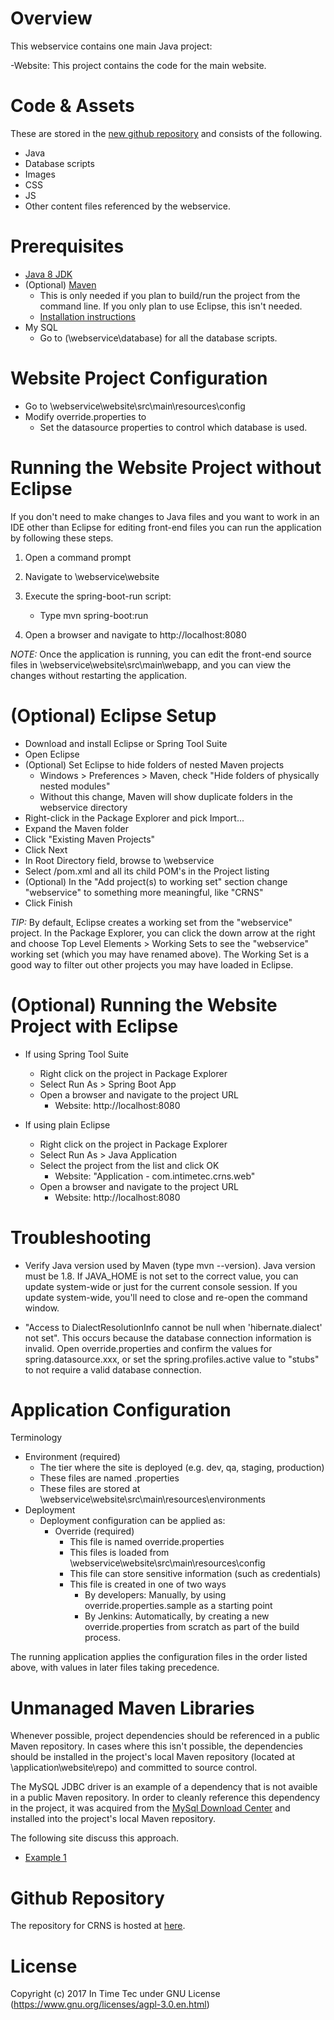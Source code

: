 
Overview
========
This webservice contains one main Java project:

-Website: This project contains the code for the main website.

Code & Assets
===============

These are stored in the [new github repository](https://github.com/InTimeTec-Admin/CA-ADPQ-Prototype) and consists of the following.

* Java
* Database scripts
* Images
* CSS
* JS
* Other content files referenced by the webservice.

Prerequisites
=============
- [Java 8 JDK](http://www.oracle.com/technetwork/java/javase/downloads/index.html)
- (Optional) [Maven](https://maven.apache.org/download.cgi)
	- This is only needed if you plan to build/run the project from the command line. If you only plan to use Eclipse, this isn't needed.
	- [Installation instructions](https://maven.apache.org/install.html)
- My SQL 
	- Go to (\webservice\database) for all the database scripts.

Website Project Configuration
=============================
- Go to \webservice\website\src\main\resources\config
- Modify override.properties to 
	- Set the datasource properties to control which database is used.

Running the Website Project without Eclipse
===========================================
If you don't need to make changes to Java files and you want to work in an IDE other than Eclipse for editing front-end
files you can run the application by following these steps.

1. Open a command prompt
2. Navigate to \webservice\website
3. Execute the spring-boot-run script:
	- Type mvn spring-boot:run

4. Open a browser and navigate to http://localhost:8080

*NOTE:* Once the application is running, you can edit the front-end source files in \webservice\website\src\main\webapp, and you can view the changes without restarting the application.

(Optional) Eclipse Setup
========================

- Download and install Eclipse or Spring Tool Suite
- Open Eclipse
- (Optional) Set Eclipse to hide folders of nested Maven projects
	- Windows > Preferences > Maven, check "Hide folders of physically nested modules"
	- Without this change, Maven will show duplicate folders in the webservice directory 
- Right-click in the Package Explorer and pick Import...
- Expand the Maven folder
- Click "Existing Maven Projects"
- Click Next
- In Root Directory field, browse to \webservice
- Select /pom.xml and all its child POM's in the Project listing
- (Optional) In the "Add project(s) to working set" section change "webservice" to something more meaningful, like "CRNS"
- Click Finish

*TIP:* By default, Eclipse creates a working set from the "webservice" project. In the Package Explorer, you can click the down arrow at the right and choose Top Level Elements > Working Sets to see the "webservice" working set (which you may have renamed above). The Working Set is a good way to filter out other projects you may have loaded in Eclipse.

(Optional) Running the Website Project with Eclipse
===========================================================
- If using Spring Tool Suite
	- Right click on the project in Package Explorer
	- Select Run As > Spring Boot App
	- Open a browser and navigate to the project URL
		- Website: http://localhost:8080

- If using plain Eclipse
	- Right click on the project in Package Explorer
	- Select Run As > Java Application
	- Select the project from the list and click OK
		- Website: "Application - com.intimetec.crns.web"
	- Open a browser and navigate to the project URL
		- Website: http://localhost:8080


Troubleshooting
===============
- Verify Java version used by Maven (type mvn --version). Java version must be 1.8. If JAVA_HOME is not set to the correct value, you can update system-wide or just for the current console session. If you update system-wide, you'll need to close and re-open the command window.

- "Access to DialectResolutionInfo cannot be null when 'hibernate.dialect' not set". This occurs because the database connection information is invalid. Open override.properties and confirm the values for spring.datasource.xxx, or set the spring.profiles.active value to "stubs" to not require a valid database connection.

Application Configuration
=========================
Terminology

* Environment (required)
	* The tier where the site is deployed (e.g. dev, qa, staging, production)
	* These files are named <environment>.properties
	* These files are stored at \webservice\website\src\main\resources\environments
* Deployment
	* Deployment configuration can be applied as:
		* Override (required)
			* This file is named override.properties
			* This files is loaded from \webservice\website\src\main\resources\config
			* This file can store sensitive information (such as credentials)
			* This file is created in one of two ways
				* By developers: Manually, by using override.properties.sample as a starting point
				* By Jenkins: Automatically, by creating a new override.properties from scratch as part of the build process.

The running application applies the configuration files in the order listed above, with values in later files taking precedence.  

Unmanaged Maven Libraries
=========================

Whenever possible, project dependencies should be referenced in a public Maven repository.  In cases where this isn't possible, the dependencies should be installed in the project's local Maven repository (located at \application\website\repo) and committed to source control.

The MySQL JDBC driver is an example of a dependency that is not avaible in a public Maven repository.  In order to cleanly reference this dependency in the project, it was acquired from the [MySql Download Center](https://dev.mysql.com/downloads/connector/j/) and installed into the project's local Maven repository.

The following site discuss this approach.

* [Example 1](https://devcenter.heroku.com/articles/local-maven-dependencies)

Github Repository
===================

The repository for CRNS is hosted at [here](https://github.com/InTimeTec-Admin/CA-ADPQ-Prototype).

License
===================

Copyright (c) 2017 In Time Tec under GNU License (https://www.gnu.org/licenses/agpl-3.0.en.html)
